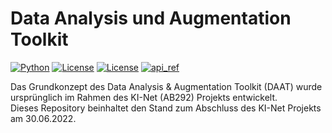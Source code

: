Data Analysis und Augmentation Toolkit
=======================================

[![Python](https://img.shields.io/badge/Python-3.x-blue.svg)]()
[![License](https://img.shields.io/badge/license-MIT-yellow.svg)](https://github.com/THRoBafl/DAAT/blob/main/LICENSE.MIT)
[![License](https://img.shields.io/badge/license-GPL3.0-yellow.svg)](https://github.com/THRoBafl/DAAT/blob/main/LICENSE.GPL-3.0)
[![api_ref](https://img.shields.io/badge/Doc-Referenz-blue.svg)](https://github.com/THRoBafl/DAAT/blob/main/docs/Anleitung_DAAT_V4.pdf)

Das Grundkonzept des Data Analysis & Augmentation Toolkit (DAAT) wurde ursprünglich im Rahmen des KI-Net (AB292) Projekts entwickelt.  
Dieses Repository beinhaltet den Stand zum Abschluss des KI-Net Projekts am 30.06.2022.
